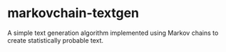 # markovchain-textgen
A simple text generation algorithm implemented using Markov chains to create statistically probable text.
